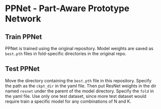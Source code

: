 # PPNet - Part-Aware Prototype Network

## Train PPNet

PPNet is trained using the original repository. Model weights are saved as `best.pth` files in fold-specific directories in the original repo.

## Test PPNet

Move the directory containing the `best.pth` file in this repository. Specify the path as the `ckpt_dir` in the yaml file. Then put ResNet weights in the dir named `resnet` under the parent of the model directory. Specify the `fold` in the yaml file. Use only one test dataset, since more test dataset would require train a specific model for any combinations of N and K.